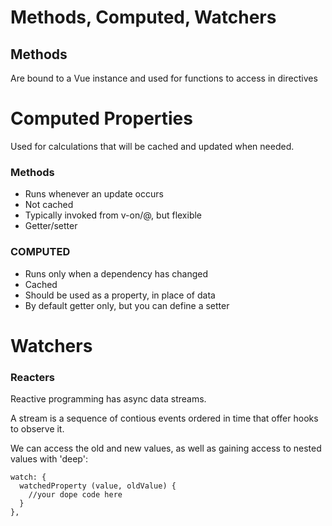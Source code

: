 # Methods, Computed, Watchers

## Methods
Are bound to a Vue instance and used for functions to access in directives

# Computed Properties

Used for calculations that will be cached and updated when needed.


### Methods
* Runs whenever an update occurs
* Not cached
* Typically invoked from v-on/@, but flexible
* Getter/setter

### COMPUTED
* Runs only when a dependency has changed
* Cached
* Should be used as a property, in place of data
* By default getter only, but you can define a setter


# Watchers

### Reacters
Reactive programming has async data streams.

A stream is a sequence of contious events ordered in time that offer hooks to observe it. 

We can access the old and new values, as well as gaining access to nested values with 'deep':

```
watch: {
  watchedProperty (value, oldValue) {
    //your dope code here
  }
},

```
